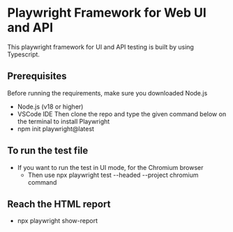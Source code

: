 # Playwright Framework for Web UI and API 
This playwright framework for UI and API testing is built by using Typescript.

## Prerequisites
Before running the requirements, make sure you downloaded Node.js
- Node.js (v18 or higher)
- VSCode IDE
Then clone the repo and type the given command below on the terminal to install Playwright 
- npm init playwright@latest

## To run the test file

- If you want to run the test in UI mode, for the Chromium browser
  - Then use npx playwright test --headed --project chromium command

## Reach the HTML report
- npx playwright show-report  
